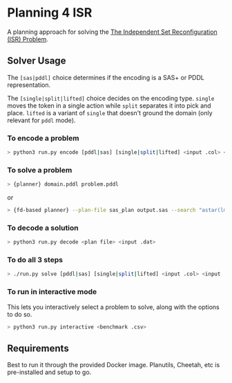 # Planning 4 ISR

A planning approach for solving the [The Independent Set Reconfiguration (ISR) Problem](https://core-challenge.github.io/2022).

## Solver Usage

The `[sas|pddl]` choice determines if the encoding is a SAS+ or PDDL representation.

The `[single|split|lifted]` choice decides on the encoding type. `single` moves the token in a single action while `split` separates it into pick and place. `lifted` is a variant of `single` that doesn't ground the domain (only relevant for `pddl` mode).

### To encode a problem

```bash
> python3 run.py encode [pddl|sas] [single|split|lifted] <input .col> <input .dat>
```

### To solve a problem

```bash
> {planner} domain.pddl problem.pddl
```

or

```bash
> {fd-based planner} --plan-file sas_plan output.sas --search "astar(lmcut())"
```

### To decode a solution

```bash
> python3 run.py decode <plan file> <input .dat>
```

### To do all 3 steps

```bash
> ./run.py solve [pddl|sas] [single|split|lifted] <input .col> <input .dat>
```

### To run in interactive mode
This lets you interactively select a problem to solve, along with the options to do so.

```bash
> python3 run.py interactive <benchmark .csv>
```


## Requirements

Best to run it through the provided Docker image. Planutils, Cheetah, etc is pre-installed and setup to go.
